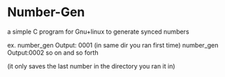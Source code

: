 # Number-Gen
a simple C program for Gnu+linux to generate synced numbers 


ex. number_gen Output: 0001 (in same dir you ran first time) number_gen Output:0002 so on and so forth 


(it only saves the last number in the directory you ran it in)
